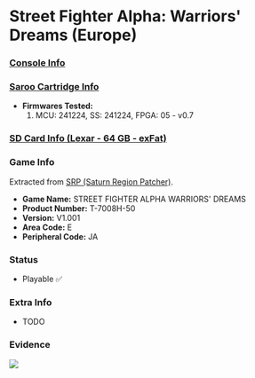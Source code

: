 # Street Fighter Alpha: Warriors' Dreams (Europe)

### [Console Info](../../../../../Info/Consoles/VA13/README.md)

### [Saroo Cartridge Info](../../../../../Info/Cartridges/GuangzhouSanStarOnlineShop/1.6/README.md)

- <b>Firmwares Tested:</b>
  1. MCU: 241224, SS: 241224, FPGA: 05 - v0.7

### [SD Card Info (Lexar - 64 GB - exFat)](../../../../../Info/SdCards/Lexar/64GB/exfat/README.md)

### Game Info

Extracted from [SRP (Saturn Region Patcher)](https://segaxtreme.net/resources/saturn-region-patcher.81/download).

- <b>Game Name:</b> STREET FIGHTER ALPHA WARRIORS' DREAMS
- <b>Product Number:</b> T-7008H-50
- <b>Version:</b> V1.001
- <b>Area Code:</b> E
- <b>Peripheral Code:</b> JA

### Status

- Playable :white_check_mark:

### Extra Info

- TODO

### Evidence

[![](https://img.youtube.com/vi/2yFDmvaOOFA/0.jpg)](https://www.youtube.com/watch?v=2yFDmvaOOFA)
